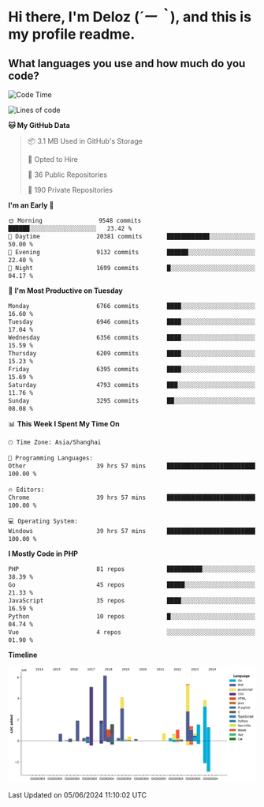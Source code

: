# **Hi there, I'm Deloz (*´ー｀*), and this is my profile readme.**

## **What languages you use and how much do you code?**

<!--START_SECTION:waka-->
![Code Time](http://img.shields.io/badge/Code%20Time-4%2C125%20hrs%2031%20mins-blue)

![Lines of code](https://img.shields.io/badge/From%20Hello%20World%20I%27ve%20Written-41.2%20million%20lines%20of%20code-blue)

**🐱 My GitHub Data** 

> 📦 3.1 MB Used in GitHub's Storage 
 > 
> 💼 Opted to Hire
 > 
> 📜 36 Public Repositories 
 > 
> 🔑 190 Private Repositories 
 > 
**I'm an Early 🐤** 

```text
🌞 Morning                9548 commits        ██████░░░░░░░░░░░░░░░░░░░   23.42 % 
🌆 Daytime                20381 commits       ████████████░░░░░░░░░░░░░   50.00 % 
🌃 Evening                9132 commits        ██████░░░░░░░░░░░░░░░░░░░   22.40 % 
🌙 Night                  1699 commits        █░░░░░░░░░░░░░░░░░░░░░░░░   04.17 % 
```
📅 **I'm Most Productive on Tuesday** 

```text
Monday                   6766 commits        ████░░░░░░░░░░░░░░░░░░░░░   16.60 % 
Tuesday                  6946 commits        ████░░░░░░░░░░░░░░░░░░░░░   17.04 % 
Wednesday                6356 commits        ████░░░░░░░░░░░░░░░░░░░░░   15.59 % 
Thursday                 6209 commits        ████░░░░░░░░░░░░░░░░░░░░░   15.23 % 
Friday                   6395 commits        ████░░░░░░░░░░░░░░░░░░░░░   15.69 % 
Saturday                 4793 commits        ███░░░░░░░░░░░░░░░░░░░░░░   11.76 % 
Sunday                   3295 commits        ██░░░░░░░░░░░░░░░░░░░░░░░   08.08 % 
```


📊 **This Week I Spent My Time On** 

```text
🕑︎ Time Zone: Asia/Shanghai

💬 Programming Languages: 
Other                    39 hrs 57 mins      █████████████████████████   100.00 % 

🔥 Editors: 
Chrome                   39 hrs 57 mins      █████████████████████████   100.00 % 

💻 Operating System: 
Windows                  39 hrs 57 mins      █████████████████████████   100.00 % 
```

**I Mostly Code in PHP** 

```text
PHP                      81 repos            ██████████░░░░░░░░░░░░░░░   38.39 % 
Go                       45 repos            █████░░░░░░░░░░░░░░░░░░░░   21.33 % 
JavaScript               35 repos            ████░░░░░░░░░░░░░░░░░░░░░   16.59 % 
Python                   10 repos            █░░░░░░░░░░░░░░░░░░░░░░░░   04.74 % 
Vue                      4 repos             ░░░░░░░░░░░░░░░░░░░░░░░░░   01.90 % 
```



**Timeline**

![Lines of Code chart](https://raw.githubusercontent.com/deloz/deloz/main/assets/bar_graph.png)


 Last Updated on 05/06/2024 11:10:02 UTC
<!--END_SECTION:waka-->
